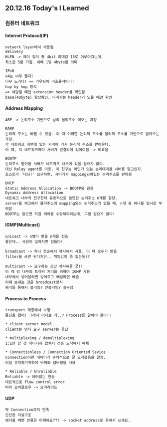 ## 20.12.16 Today's I Learned

### 컴퓨터 네트워크
#### **Internet Protocol(IP)**
    network layer에서 사용됨  
    delivery  
    HLEN -> 헤더 길이 총 4bit 최대값 15로 이루어지는데,   
    최소값 5를 가짐. 이때 1당 4byte를 의미  

    IPv6
    v4는 너무 짧다!  
    너무 느리다! == 라우팅이 비효율적이다!  
    hop by hop 방식
    => 해당될 때만 extension header를 확인함  
    base(40byte) 항상확인, 나머지는 header가 있을 때만 확인

#### **Address Mapping**
    ARP -> 논리주소 기반으로 남의 물리주소 떼오는 과정  

    RARP
    논리적 주소는 바뀔 수 있음. 이 때 이러한 논리적 주소를 물리적 주소를 기반으로 받아오는 과정.  
    각 네트워크 내부에 있는 서버에 가서 논리적 주소를 받아온다.  
    이 때, 각 네트워크마다 서버가 연결되어 있어야됨 -> 비효율

    BOOTP
    논리주소 받아올 서버가 네트워크 내부에 있을 필요가 없다.  
    대신 Relay agent를 이용. 이 친구는 어딘가 있는 논리테이블 서버를 알고있지.  
    호스트가 '내놔!' 요구하면, 서버가서 mapping되어있는 논리주소를 받아옴

    DHCP
    Static Address Allocation -> BOOTP와 같음
    Dynamic Address Allocation
    네트워크 내부의 친구한테 유동적으로 쓸만한 논리주소 n개를 할당.  
    server를 체크해서 물리주소에 mapping되는 논리주소가 없을 때, n개 중 하나를 임시로 부여함
    BOOTP는 없으면 직접 테이블 수정해야하는데, 그럴 필요가 없다!  

#### **IGMP(Multicast)**
    unicast -> n명이 받을 n개를 전송
    좋은데.. 사람이 많아지면 힘들다!

    broadcast -> 하나 전송해서 복사해서 사용, 이 때 모두가 받음
    filter를 쓰면 된다지만.. 책임감이 좀 없는듯??

    multicast -> 요구하는 곳만 복사해줌 굿!!
    이 때 망 내부의 트래픽 처리를 위하여 IGMP 사용
    내부에서 넣어달라면 넣어주고 빼달라면 빼줌.
    이때 보내는 것은 broadcast방식
    쿼리를 통해서 볼거임? 안볼거임? 질문함

#### Process to Process
    transport 계층에서 수행
    통신을 했어! 그래서 어디로 가..? Process를 알아야 한다!!

    * client server model
    client는 먼저 요구 server는 응답

    * multiplexing / demultiplexing
    1:1만 할 것 아니니까 합쳐서 전송 도착해서 해체

    * Connectionless / Connection Oriented Sevice
    Connection이란 데이터가 순차적으로 잘 도착했음을 말함.
    이걸 유지하기위하여 버퍼와 넘버링을 사용

    * Reliable / Unreliable
    Reliable -> 에러없는 전송
    대표적으로 flow control error
    버퍼 오버플로우 -> 오버라이드

#### UDP
    딱 Connection까지 만족
    간단한 자료구조
    헤더를 떼면 반품은 어캐해요??! -> socket address로 묶어서 쓰세요.